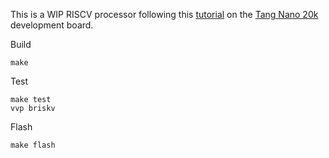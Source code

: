 This is a WIP RISCV processor following this
[tutorial](https://github.com/BrunoLevy/learn-fpga/blob/master/FemtoRV/TUTORIALS/FROM_BLINKER_TO_RISCV/README.md)
on the [Tang Nano 20k](https://wiki.sipeed.com/hardware/en/tang/tang-nano-20k/nano-20k.html)
development board.

Build

```
make
```

Test

```
make test
vvp briskv
```

Flash

```
make flash
```